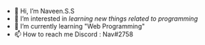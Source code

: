 - 👋 Hi, I’m Naveen.S.S
- 👀 I’m interested in *learning new things related to programming* 
- 🌱 I’m currently learning "Web Programming"
- 📫 How to reach me Discord : Nav#2758
<!---
Naveenmeh02/Naveenmeh02 is a ✨ special ✨ repository because its `README.md` (this file) appears on your GitHub profile.
You can click the Preview link to take a look at your changes.
--->
